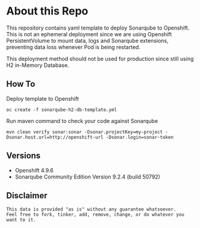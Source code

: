 # About this Repo

This repository contains yaml template to deploy Sonarqube to Openshift. This is not an ephemeral deployment since we are using Openshift PersistentVolume to mount data, logs and Sonarqube extensions, preventing data loss whenever Pod is being restarted. 

This deployment method should not be used for production since still using H2 in-Memory Database.

How To
--------------------------

Deploy template to Openshift
```
oc create -f sonarqube-h2-db-template.yml
```

Run maven command to check your code against Sonarqube
```
mvn clean verify sonar:sonar -Dsonar.projectKey=my-project -Dsonar.host.url=http://openshift-url -Dsonar.login=sonar-token
```

Versions
------------
- Openshift 4.9.6
- Sonarqube Community Edition Version 9.2.4 (build 50792)


Disclaimer
------------

```
This data is provided "as is" without any guarantee whatsoever. 
Feel free to fork, tinker, add, remove, change, or do whatever you want to it. 
```